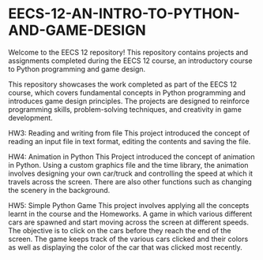 # EECS-12-AN-INTRO-TO-PYTHON-AND-GAME-DESIGN
Welcome to the EECS 12 repository! This repository contains projects and assignments completed during the EECS 12 course, an introductory course to Python programming and game design.

This repository showcases the work completed as part of the EECS 12 course, which covers fundamental concepts in Python programming and introduces game design principles. The projects are designed to reinforce programming skills, problem-solving techniques, and creativity in game development.

HW3: Reading and writing from file
This project introduced the concept of reading an input file in text format, editing the contents and saving the file.

HW4: Animation in Python
This Project introduced the concept of animation in Python. Using a custom graphics file and the time library, the animation involves designing your own car/truck and controlling the speed at which it travels across the screen. There are also other functions such as changing the scenery in the background.

HW5: Simple Python Game
This project involves applying all the concepts learnt in the course and the Homeworks. A game in which various different cars are spawned and start moving across the screen at different speeds. The objective is to click on the cars before they reach the end of the screen. The game keeps track of the various cars clicked and their colors as well as displaying the color of the car that was clicked most recently.
